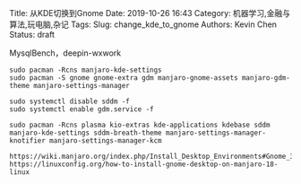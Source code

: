Title: 从KDE切换到Gnome
Date: 2019-10-26 16:43
Category: 机器学习,金融与算法,玩电脑,杂记
Tags:
Slug: change_kde_to_gnome
Authors: Kevin Chen
Status: draft



MysqlBench，deepin-wxwork



```
sudo pacman -Rcns manjaro-kde-settings
sudo pacman -S gnome gnome-extra gdm manjaro-gnome-assets manjaro-gdm-theme manjaro-settings-manager 

sudo systemctl disable sddm -f
sudo systemctl enable gdm.service -f

sudo pacman -Rcns plasma kio-extras kde-applications kdebase sddm manjaro-kde-settings sddm-breath-theme manjaro-settings-manager-knotifier manjaro-settings-manager-kcm

https://wiki.manjaro.org/index.php/Install_Desktop_Environments#Gnome_3
https://linuxconfig.org/how-to-install-gnome-desktop-on-manjaro-18-linux
```

